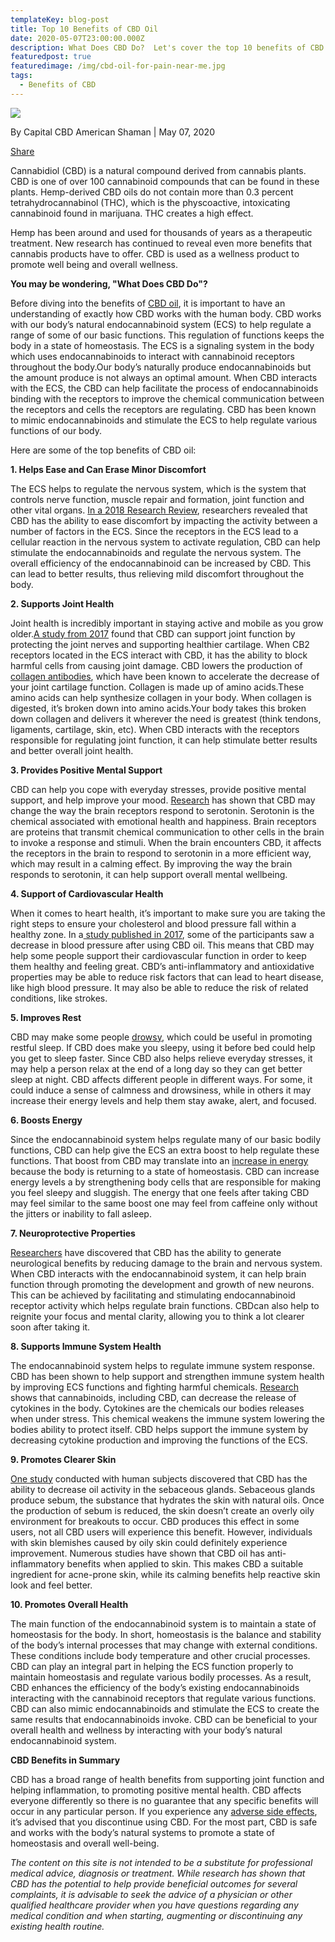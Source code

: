 ```yaml
---
templateKey: blog-post
title: Top 10 Benefits of CBD Oil
date: 2020-05-07T23:00:00.000Z
description: What Does CBD Do?  Let's cover the top 10 benefits of CBD.
featuredpost: true
featuredimage: /img/cbd-oil-for-pain-near-me.jpg
tags:
  - Benefits of CBD
---
```

![](/img/top-benefits.jpg)

By Capital CBD American Shaman | May 07, 2020

[Share](https://www.facebook.com/sharer/sharer.php?u=https://capitalamericanshaman.com/blog/2020-06-02-top-10-benefits-of-cbd-oil/)

Cannabidiol (CBD) is a natural compound derived from cannabis plants. CBD is one of over 100 cannabinoid compounds that can be found in these plants. Hemp-derived CBD oils do not contain more than 0.3 percent tetrahydrocannabinol (THC), which is the physcoactive, intoxicating cannabinoid found in marijuana.  THC creates a high effect.

Hemp has been around and used for thousands of years as a therapeutic treatment.  New research has continued to reveal even more benefits that cannabis products have to offer.  CBD is used as a wellness product to promote well being and overall wellness.

**You may be wondering, "What Does CBD Do"?**

Before diving into the benefits of [CBD oil](https://cbdamericanshaman.com/cbd-oils), it is important to have an understanding of exactly how CBD works with the human body.  CBD works with our body’s natural endocannabinoid system (ECS) to help regulate a range of some of our basic functions.  This regulation of functions keeps the body in a state of homeostasis. The ECS is a signaling system in the body which uses endocannabinoids to interact with cannabinoid receptors throughout the body.Our body’s naturally produce endocannabinoids but the amount produce is not always an optimal amount.  When CBD interacts with the ECS, the CBD can help facilitate the process of endocannabinoids binding with the receptors to improve the chemical communication between the receptors and cells the receptors are regulating. CBD has been known to mimic endocannabinoids and stimulate the ECS to help regulate various functions of our body.

Here are some of the top benefits of CBD oil:

**1. Helps Ease and Can Erase Minor Discomfort**

The ECS helps to regulate the nervous system, which is the system that controls nerve function, muscle repair and formation, joint function and other vital organs. [In a 2018 Research Review](https://www.frontiersin.org/articles/10.3389/fphar.2018.01259/full), researchers revealed that CBD has the ability to ease discomfort by impacting the activity between a number of factors in the ECS. Since the receptors in the ECS lead to a cellular reaction in the nervous system to activate regulation, CBD can help stimulate the endocannabinoids and regulate the nervous system. The overall efficiency of the endocannabinoid can be increased by CBD. This can lead to better results, thus relieving mild discomfort throughout the body.

**2. Supports Joint Health**

Joint health is incredibly important in staying active and mobile as you grow older.[A study from 2017](https://www.ncbi.nlm.nih.gov/pubmed/28885454) found that CBD can support joint function by protecting the joint nerves and supporting healthier cartilage.  When CB2 receptors located in the ECS interact with CBD, it has the ability to block harmful cells from causing joint damage. CBD lowers the production of [collagen antibodies](https://www.frontiersin.org/articles/10.3389/fphar.2018.01259/full), which have been known to accelerate the decrease of your joint cartilage function. Collagen is made up of amino acids.These amino acids can help synthesize collagen in your body.  When collagen is digested, it’s broken down into amino acids.Your body takes this broken down collagen and delivers it wherever the need is greatest (think tendons, ligaments, cartilage, skin, etc).  When CBD interacts with the receptors responsible for regulating joint function, it can help stimulate better results and better overall joint health.

**3. Provides Positive Mental Support**

CBD can help you cope with everyday stresses, provide positive mental support, and help improve your mood. [Research](https://link.springer.com/article/10.1007/s00213-012-2878-7) has shown that CBD may change the way the brain receptors respond to serotonin.  Serotonin is the chemical associated with emotional health and happiness.  Brain receptors are proteins that transmit chemical communication to other cells in the brain to invoke a response and stimuli.  When the brain encounters CBD, it affects the receptors in the brain to respond to serotonin in a more efficient way, which may result in a calming effect.  By improving the way the brain responds to serotonin, it can help support overall mental wellbeing.

**4. Support of Cardiovascular Health**

When it comes to heart health, it’s important to make sure you are taking the right steps to ensure your cholesterol and blood pressure fall within a healthy zone.  In a[ study published in 2017](https://insight.jci.org/articles/view/93760), some of the participants saw a decrease in blood pressure after using CBD oil. This means that CBD may help some people support their cardiovascular function in order to keep them healthy and feeling great.  CBD’s anti-inflammatory and antioxidative properties may be able to reduce risk factors that can lead to heart disease, like high blood pressure.  It may also be able to reduce the risk of related conditions, like strokes.

**5. Improves Rest**

CBD may make some people [drowsy](https://www.health.harvard.edu/blog/cannabidiol-cbd-what-we-know-and-what-we-dont-2018082414476), which could be useful in promoting restful sleep.  If CBD does make you sleepy, using it before bed could help you get to sleep faster.  Since CBD also helps relieve everyday stresses, it may help a person relax at the end of a long day so they can get better sleep at night.  CBD affects different people in different ways.  For some, it could induce a sense of calmness and drowsiness, while in others it may increase their energy levels and help them stay awake, alert, and focused.

**6. Boosts Energy**

Since the endocannabinoid system helps regulate many of our basic bodily functions, CBD can help give the ECS an extra boost to help regulate these functions. That boost from CBD may translate into an [increase in energy](https://cbdamericanshaman.com/blog/why-grab-that-second-cup-of-coffee-when-you-can-take-cbd-oil) because the body is returning to a state of homeostasis.  CBD can increase energy levels a by strengthening body cells that are responsible for making you feel sleepy and sluggish.  The energy that one feels after taking CBD may feel similar to the same boost one may feel from caffeine only without the jitters or inability to fall asleep.

**7. Neuroprotective Properties**

[Researchers](https://www.ncbi.nlm.nih.gov/pmc/articles/PMC5938896/) have discovered that CBD has the ability to generate neurological benefits by reducing damage to the brain and nervous system.  When CBD interacts with the endocannabinoid system, it can help brain function through promoting the development and growth of new neurons.  This can be achieved by facilitating and stimulating endocannabinoid receptor activity which helps regulate brain functions.  CBDcan also help to reignite your focus and mental clarity, allowing you to think a lot clearer soon after taking it.

**8. Supports Immune System Health**

The endocannabinoid system helps to regulate immune system response.  CBD has been shown to help support and strengthen immune system health by improving ECS functions and fighting harmful chemicals. [ Research](https://www.ncbi.nlm.nih.gov/pmc/articles/PMC2828614/) shows that cannabinoids, including CBD, can decrease the release of cytokines in the body.  Cytokines are the chemicals our bodies releases when under stress. This chemical weakens the immune system lowering the bodies ability to protect itself.  CBD helps support the immune system by decreasing cytokine production and improving the functions of the ECS.

**9. Promotes Clearer Skin**

[One study](https://www.jci.org/articles/view/64628) conducted with human subjects discovered that CBD has the ability to decrease oil activity in the sebaceous glands.  Sebaceous glands produce sebum, the substance that hydrates the skin with natural oils.  Once the production of sebum is reduced, the skin doesn’t create an overly oily environment for breakouts to occur.  CBD produces this effect in some users, not all CBD users will experience this benefit.  However, individuals with skin blemishes caused by oily skin could definitely experience improvement.  Numerous studies have shown that CBD oil has anti-inflammatory benefits when applied to skin. This makes CBD a suitable ingredient for acne-prone skin, while its calming benefits help reactive skin look and feel better.

**10. Promotes Overall Health**

The main function of the endocannabinoid system is to maintain a state of homeostasis for the body.  In short, homeostasis is the balance and stability of the body’s internal processes that may change with external conditions. These conditions include body temperature and other crucial processes.  CBD can play an integral part in helping the ECS function properly to maintain homeostasis and regulate various bodily processes.  As a result, CBD enhances the efficiency of the body’s existing endocannabinoids interacting with the cannabinoid receptors that regulate various functions.  CBD can also mimic endocannabinoids and stimulate the ECS to create the same results that endocannabinoids invoke.  CBD can be beneficial to your overall health and wellness by interacting with your body’s natural endocannabinoid system.

**CBD Benefits in Summary**

CBD has a broad range of health benefits from supporting joint function and helping inflammation, to promoting positive mental health.  CBD affects everyone differently so there is no guarantee that any specific benefits will occur in any particular person.  If you experience any [adverse side effects](https://cbdamericanshaman.com/blog/can-someone-be-allergic-to-cbd), it’s advised that you discontinue using CBD.  For the most part, CBD is safe and works with the body’s natural systems to promote a state of homeostasis and overall well-being.

*The content on this site is not intended to be a substitute for professional medical advice, diagnosis or treatment. While research has shown that CBD has the potential to help provide beneficial outcomes for several complaints, it is advisable to seek the advice of a physician or other qualified healthcare provider when you have questions regarding any medical condition and when starting, augmenting or discontinuing any existing health routine.*
